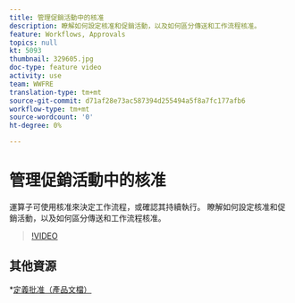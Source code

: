 ```yaml
---
title: 管理促銷活動中的核准
description: 瞭解如何設定核准和促銷活動，以及如何區分傳送和工作流程核准。
feature: Workflows, Approvals
topics: null
kt: 5093
thumbnail: 329605.jpg
doc-type: feature video
activity: use
team: WWFRE
translation-type: tm+mt
source-git-commit: d71af28e73ac587394d255494a5f8a7fc177afb6
workflow-type: tm+mt
source-wordcount: '0'
ht-degree: 0%

---
```



# 管理促銷活動中的核准

運算子可使用核准來決定工作流程，或確認其持續執行。
瞭解如何設定核准和促銷活動，以及如何區分傳送和工作流程核准。

>[!VIDEO](https://video.tv.adobe.com/v/329605?quality=12)

## 其他資源

*[定義批准（產品文檔）](https://experienceleague.adobe.com/docs/campaign-classic/using/automating-with-workflows/executing-a-workflow/defining-approvals.html?lang=en#sending-emails)
